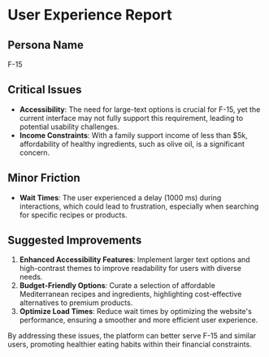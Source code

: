 # User Experience Report

## Persona Name
F-15

## Critical Issues
- **Accessibility**: The need for large-text options is crucial for F-15, yet the current interface may not fully support this requirement, leading to potential usability challenges.
- **Income Constraints**: With a family support income of less than $5k, affordability of healthy ingredients, such as olive oil, is a significant concern.

## Minor Friction
- **Wait Times**: The user experienced a delay (1000 ms) during interactions, which could lead to frustration, especially when searching for specific recipes or products.

## Suggested Improvements
1. **Enhanced Accessibility Features**: Implement larger text options and high-contrast themes to improve readability for users with diverse needs.
2. **Budget-Friendly Options**: Curate a selection of affordable Mediterranean recipes and ingredients, highlighting cost-effective alternatives to premium products.
3. **Optimize Load Times**: Reduce wait times by optimizing the website's performance, ensuring a smoother and more efficient user experience. 

By addressing these issues, the platform can better serve F-15 and similar users, promoting healthier eating habits within their financial constraints.